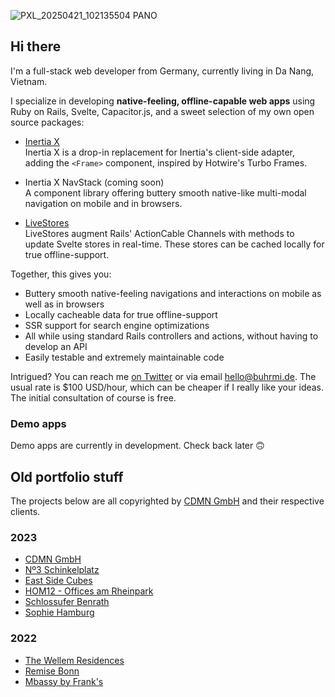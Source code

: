 ![PXL_20250421_102135504 PANO](https://github.com/user-attachments/assets/0cc78974-9fb4-48cf-9cec-f3341678b770)

## Hi there

I'm a full-stack web developer from Germany, currently living in Da Nang, Vietnam.

I specialize in developing **native-feeling, offline-capable web apps** using Ruby on Rails, Svelte, Capacitor.js, and a sweet selection of my own open source packages:

- [Inertia X](https://github.com/buhrmi/inertiax)<br>
  Inertia X is a drop-in replacement for Inertia's client-side adapter, adding the `<Frame>` component, inspired by Hotwire's Turbo Frames.

- Inertia X NavStack (coming soon)<br>
  A component library offering buttery smooth native-like multi-modal navigation on mobile and in browsers.

- [LiveStores](https://github.com/buhrmi/livestores)<br>
  LiveStores augment Rails' ActionCable Channels with methods to update Svelte stores in real-time. These stores can be cached locally for true offline-support.

Together, this gives you:

- Buttery smooth native-feeling navigations and interactions on mobile as well as in browsers
- Locally cacheable data for true offline-support
- SSR support for search engine optimizations
- All while using standard Rails controllers and actions, without having to develop an API
- Easily testable and extremely maintainable code

Intrigued? You can reach me [on Twitter](https://twitter.com/einbuhrmi) or via email [hello@buhrmi.de](mailto:hello@buhrmi.de). The usual rate is $100 USD/hour, which can be cheaper if I really like your ideas. The initial consultation of course is free.

### Demo apps

Demo apps are currently in development. Check back later 🙃

## Old portfolio stuff

The projects below are all copyrighted by [CDMN GmbH](https://cdmn.de) and their respective clients.

### 2023

- [CDMN GmbH](https://cdmn.de)
- [Nº3 Schinkelplatz](https://no3-schinkelplatz.cdmn.de/en)
- [East Side Cubes](https://www.east-side-cubes.de)
- [HOM12 - Offices am Rheinpark](https://www.hom12.de)
- [Schlossufer Benrath](https://www.schlossufer-benrath.de)
- [Sophie Hamburg](https://sophie.hamburg)

### 2022

- [The Wellem Residences](https://www.thewellemresidences.com)
- [Remise Bonn](https://www.remise-bonn.de)
- [Mbassy by Frank's](https://www.mbassybyfranks.com)


